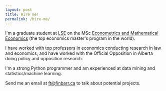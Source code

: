 ```yaml
---
layout: post
title: Hire me!
permalink: /hire-me/
---
```


I'm a graduate student at [LSE](http://www.lse.ac.uk/home.aspx) on the MSc [Econometrics and Mathematical Economics](http://www.lse.ac.uk/study/graduate/taughtProgrammes2015/MScEconometricsAndMathematicalEconomics.aspx) (the top economics master's program in the world).

I have worked with top professors in economics conducting research in law and economics, and have worked with the Official Opposition in Alberta doing policy and opposition research. 

I'm a strong Python programmer and am experienced at data mining and statistics/machine learning. 

Send me an email at [ft@finbarr.ca](mailto:ft@finbarr.ca) to talk about potential projects. 
